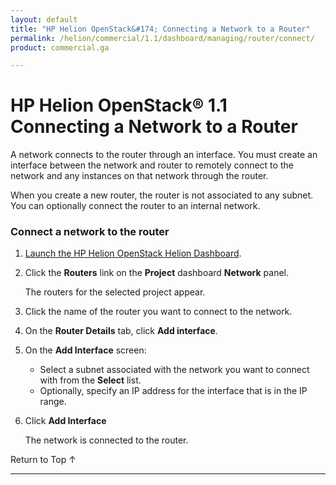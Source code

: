 ```yaml
---
layout: default
title: "HP Helion OpenStack&#174; Connecting a Network to a Router"
permalink: /helion/commercial/1.1/dashboard/managing/router/connect/
product: commercial.ga

---
```

<!--PUBLISHED-->

<script>

function PageRefresh {
onLoad="window.refresh"
}

PageRefresh();

</script>

<!--
<p style="font-size: small;"> <a href="/helion/commercial/1.1/ga1/install/">&#9664; PREV</a> | <a href="/helion/commercial/1.1/ga1/install-overview/">&#9650; UP</a> | <a href="/helion/commercial/1.1/ga1/">NEXT &#9654;</a></p> 
-->

# HP Helion OpenStack&#174; 1.1 Connecting a Network to a Router

A network connects to the router through an interface. You must create an interface between the network and router to remotely connect to the network and any instances on that network through the router.

When you create a new router, the router is not associated to any subnet. You can optionally connect the router to an internal network. 

### Connect a network to the router ###

1. [Launch the HP Helion OpenStack Helion Dashboard](/helion/openstack/1.1/dashboard/login/).

2. Click the **Routers** link on the **Project** dashboard **Network** panel.

	The routers for the selected project appear. 

3. Click the name of the router you want to connect to the network.

4. On the **Router Details** tab, click **Add interface**.

5. On the **Add Interface** screen:

	* Select a subnet associated with the network you 
want to connect with from the **Select** list.</li>
	* Optionally, specify an IP address for the interface that is in the IP range.</li>

6. Click **Add Interface** 

	The network is connected to the router.

<a href="#top" style="padding:14px 0px 14px 0px; text-decoration: none;"> Return to Top &#8593; </a>


----
